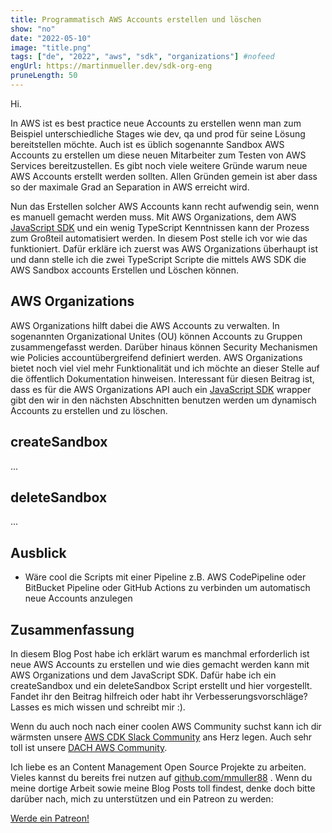 ```yaml
---
title: Programmatisch AWS Accounts erstellen und löschen
show: "no"
date: "2022-05-10"
image: "title.png"
tags: ["de", "2022", "aws", "sdk", "organizations"] #nofeed
engUrl: https://martinmueller.dev/sdk-org-eng
pruneLength: 50
---
```


Hi.

In AWS ist es best practice neue Accounts zu erstellen wenn man zum Beispiel unterschiedliche Stages wie dev, qa und prod für seine Lösung bereitstellen möchte. Auch ist es üblich sogenannte Sandbox AWS Accounts zu erstellen um diese neuen Mitarbeiter zum Testen von AWS Services bereitzustellen. Es gibt noch viele weitere Gründe warum neue AWS Accounts erstellt werden sollten. Allen Gründen gemein ist aber dass so der maximale Grad an Separation in AWS erreicht wird.

Nun das Erstellen solcher AWS Accounts kann recht aufwendig sein, wenn es manuell gemacht werden muss. Mit AWS Organizations, dem AWS [JavaScript SDK](https://docs.aws.amazon.com/AWSJavaScriptSDK/latest/AWS/Organizations.html) und ein wenig TypeScript Kenntnissen kann der Prozess zum Großteil automatisiert werden. In diesem Post stelle ich vor wie das funktioniert. Dafür erkläre ich zuerst was AWS Organizations überhaupt ist und dann stelle ich die zwei TypeScript Scripte die mittels AWS SDK die AWS Sandbox accounts Erstellen und Löschen können.

## AWS Organizations

AWS Organizations hilft dabei die AWS Accounts zu verwalten. In sogenannten Organizational Unites (OU) können Accounts zu Gruppen zusammengefasst werden. Darüber hinaus können Security Mechanismen wie Policies accountübergreifend definiert werden. AWS Organizations bietet noch viel viel mehr Funktionalität und ich möchte an dieser Stelle auf die öffentlich Dokumentation hinweisen. Interessant für diesen Beitrag ist, dass es für die AWS Organizations API auch ein [JavaScript SDK](https://docs.aws.amazon.com/AWSJavaScriptSDK/latest/AWS/Organizations.html) wrapper gibt den wir in den nächsten Abschnitten benutzen werden um dynamisch Accounts zu erstellen und zu löschen.

## createSandbox

...

## deleteSandbox

...

## Ausblick

- Wäre cool die Scripts mit einer Pipeline z.B. AWS CodePipeline oder BitBucket Pipeline oder GitHub Actions zu verbinden um automatisch neue Accounts anzulegen

## Zusammenfassung

In diesem Blog Post habe ich erklärt warum es manchmal erforderlich ist neue AWS Accounts zu erstellen und wie dies gemacht werden kann mit AWS Organizations und dem JavaScript SDK. Dafür habe ich ein createSandbox und ein deleteSandbox Script erstellt und hier vorgestellt. Fandet ihr den Beitrag hilfreich oder habt ihr Verbesserungsvorschläge? Lasses es mich wissen und schreibt mir :).

Wenn du auch noch nach einer coolen AWS Community suchst kann ich dir wärmsten unsere [AWS CDK Slack Community](https://join.slack.com/t/cdk-dev/shared_invite/zt-xtpfmrqt-6ormYTA0hLdpMSAtTkM_2A) ans Herz legen. Auch sehr toll ist unsere [DACH AWS Community](https://join.slack.com/t/awscommunityde/shared_invite/zt-11ptmeylu-zpdZBIWmlbF9NNI3hY0Upw).

Ich liebe es an Content Management Open Source Projekte zu arbeiten. Vieles kannst du bereits frei nutzen auf [github.com/mmuller88](https://github.com/mmuller88) . Wenn du meine dortige Arbeit sowie meine Blog Posts toll findest, denke doch bitte darüber nach, mich zu unterstützen und ein Patreon zu werden:

<a href="https://www.patreon.com/bePatron?u=29010217" data-patreon-widget-type="become-patron-button">Werde ein Patreon!</a><script async src="https://c6.patreon.com/becomePatronButton.bundle.js"></script>
